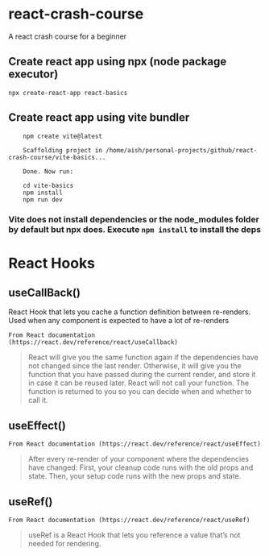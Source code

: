 # react-crash-course
A react crash course for a beginner

## Create react app using npx (node package executor)
``` npx create-react-app react-basics ```

## Create react app using vite bundler
```
    npm create vite@latest
 
    Scaffolding project in /home/aish/personal-projects/github/react-crash-course/vite-basics...

    Done. Now run:

    cd vite-basics
    npm install
    npm run dev

```

### Vite does not install dependencies or the node_modules folder by default but npx does. Execute ```npm install``` to install the deps

# React Hooks

## useCallBack()
React Hook that lets you cache a function definition between re-renders. Used when any component is expected to have a lot of re-renders

`From React documentation (https://react.dev/reference/react/useCallback)`

<blockquote>React will give you the same function again if the dependencies have not changed since the last render. Otherwise, it will give you the function that you have passed during the current render, and store it in case it can be reused later. React will not call your function. The function is returned to you so you can decide when and whether to call it.</blockquote>

## useEffect()

`From React documentation (https://react.dev/reference/react/useEffect)`
<blockquote>After every re-render of your component where the dependencies have changed:
First, your cleanup code runs with the old props and state.
Then, your setup code runs with the new props and state.</blockquote>

## useRef()

`From React documentation (https://react.dev/reference/react/useRef)`

<blockquote>useRef is a React Hook that lets you reference a value that’s not needed for rendering.</blockquote>

